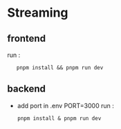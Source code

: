# Streaming 

## frontend
run :
```
   pnpm install && pnpm run dev
```
## backend

- add port in .env PORT=3000
run :
   ```
   pnpm install & pnpm run dev
   ```
